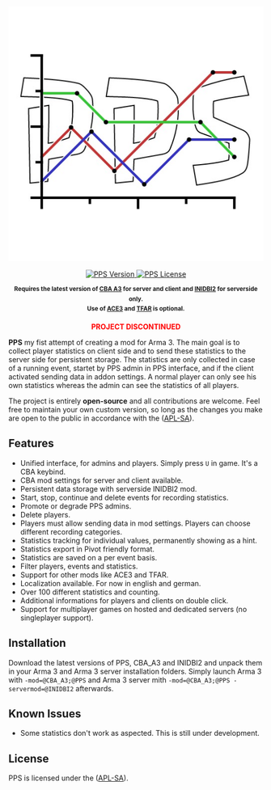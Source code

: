 <p align="center">
    <img src="https://github.com/y0014984/pps/raw/master/logo/logo_pps_ca.jpg" width="512">
</p>

<p align="center">
    <a href="https://github.com/y0014984/pps/releases/latest">
        <img src="https://img.shields.io/badge/Version-0.4.2-blue.svg?style=flat-square" alt="PPS Version">
    </a>
    <a href="https://www.bistudio.com/community/licenses/arma-public-license-share-alike">
        <img src="https://img.shields.io/badge/License-APL%20SA-red.svg?style=flat-square" alt="PPS License">
    </a>
</p>

<p align="center">
    <sup><strong>Requires the latest version of <a href="https://github.com/CBATeam/CBA_A3/releases">CBA A3</a> for server and client and <a href="https://github.com/code34/inidbi2">INIDBI2</a> for serverside only.<br/>
    Use of <a href="https://github.com/acemod/ACE3/releases">ACE3</a> and <a href="https://github.com/michail-nikolaev/task-force-arma-3-radio/releases">TFAR</a> is optional. </strong></sup>
</p>

<p align="center" style="color:red">
    <strong>PROJECT DISCONTINUED</strong>
</p>

**PPS** my fist attempt of creating a mod for Arma 3. The main goal is to collect player statistics on client side and to send these statistics to the server side for persistent storage. The statistics are only collected in case of a running event, startet by PPS admin in PPS interface, and if the client activated sending data in addon settings. A normal player can only see his own statistics whereas the admin can see the statistics of all players.

The project is entirely **open-source** and all contributions are welcome. Feel free to maintain your own custom version, so long as the changes you make are open to the public in accordance with the ([APL-SA](https://www.bistudio.com/community/licenses/arma-public-license-share-alike)).

## Features

- Unified interface, for admins and players. Simply press `U` in game. It's a CBA keybind.
- CBA mod settings for server and client available.
- Persistent data storage with serverside INIDBI2 mod.
- Start, stop, continue and delete events for recording statistics.
- Promote or degrade PPS admins.
- Delete players.
- Players must allow sending data in mod settings. Players can choose different recording categories.
- Statistics tracking for individual values, permanently showing as a hint.
- Statistics export in Pivot friendly format.
- Statistics are saved on a per event basis.
- Filter players, events and statistics.
- Support for other mods like ACE3 and TFAR.
- Localization available. For now in english and german.
- Over 100 different statistics and counting.
- Additional informations for players and clients on double click.
- Support for multiplayer games on hosted and dedicated servers (no singleplayer support).

## Installation

Download the latest versions of PPS, CBA_A3 and INIDBI2 and unpack them in your Arma 3 and Arma 3 server installation folders.
Simply launch Arma 3 with `-mod=@CBA_A3;@PPS` and Arma 3 server mith `-mod=@CBA_A3;@PPS -servermod=@INIDBI2` afterwards.

## Known Issues

* Some statistics don't work as aspected. This is still under development.

## License

PPS is licensed under the ([APL-SA](https://www.bistudio.com/community/licenses/arma-public-license-share-alike)).
